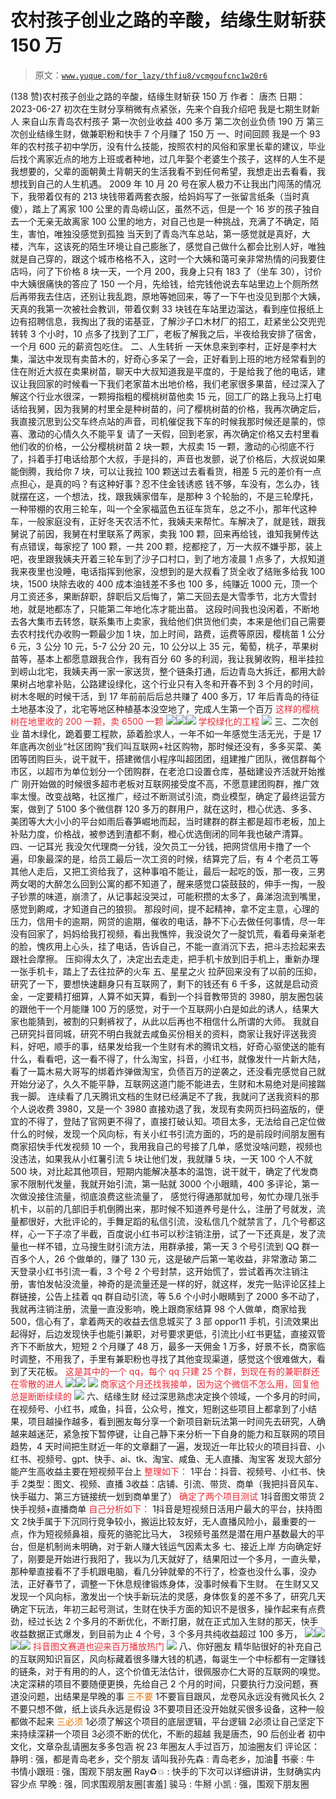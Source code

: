 # 农村孩子创业之路的辛酸，结缘生财斩获 150 万

> 原文：[`www.yuque.com/for_lazy/thfiu8/vcmgoufcnc1w20r6`](https://www.yuque.com/for_lazy/thfiu8/vcmgoufcnc1w20r6)

<ne-h2 id="cdda73c1" data-lake-id="cdda73c1"><ne-heading-ext><ne-heading-anchor></ne-heading-anchor><ne-heading-fold></ne-heading-fold></ne-heading-ext><ne-heading-content><ne-text id="u80dc3c74">(138 赞)农村孩子创业之路的辛酸，结缘生财斩获 150 万</ne-text></ne-heading-content></ne-h2> <ne-p id="uf27dfb3a" data-lake-id="uf27dfb3a"><ne-text id="u141b9b4d">作者： 唐杰</ne-text></ne-p> <ne-p id="u5d6f6ece" data-lake-id="u5d6f6ece"><ne-text id="u662262f7">日期：2023-06-27</ne-text></ne-p> <ne-p id="uda13e2f8" data-lake-id="uda13e2f8"><ne-text id="u60b1a45f">初次在生财分享稍微有点紧张，先来个自我介绍吧</ne-text></ne-p> <ne-p id="ub4cef56a" data-lake-id="ub4cef56a"><ne-text id="u842e1291">我是七期生财新人</ne-text></ne-p> <ne-p id="u095cf18e" data-lake-id="u095cf18e"><ne-text id="u9aca9d4c">来自山东青岛农村孩子</ne-text></ne-p> <ne-p id="u75a850f0" data-lake-id="u75a850f0"><ne-text id="u7bd153e5">第一次创业收益 400 多万</ne-text></ne-p> <ne-p id="u08d5687b" data-lake-id="u08d5687b"><ne-text id="u6c9a13f5">第二次创业负债 190 万</ne-text></ne-p> <ne-p id="uce6c76ac" data-lake-id="uce6c76ac"><ne-text id="u0f02fe4d">第三次创业结缘生财，做兼职粉和快手 7 个月赚了 150 万</ne-text></ne-p> <ne-quote id="ufd891bdc" data-lake-id="ufd891bdc"><ne-h1 id="a01c4b4f" data-lake-id="a01c4b4f"><ne-heading-ext><ne-heading-anchor></ne-heading-anchor><ne-heading-fold></ne-heading-fold></ne-heading-ext><ne-heading-content><ne-text id="u1278cce9">一、时间回顾</ne-text></ne-heading-content></ne-h1> <ne-p id="u57b178b9" data-lake-id="u57b178b9"><ne-text id="u78f9fd9f">我是一个 93 年的农村孩子初中学历，没有什么技能，按照农村的风俗和家里长辈的建议，毕业后找个离家近点的地方上班或者种地，过几年娶个老婆生个孩子，这样的人生不是我想要的，父辈的面朝黄土背朝天的生活我看不到任何希望，我想走出去看看，我想找到自己的人生机遇。</ne-text></ne-p> <ne-p id="u6a799669" data-lake-id="u6a799669"><ne-text id="u9ee9902b">2009 年 10 月 20 号在家人极力不让我出门闯荡的情况下，我带着仅有的 213 块钱带着两套衣服，给妈妈写了一张留言纸条（当时真傻），踏上了离家 100 公里的青岛崂山区，虽然不远，但是一个 16 岁的孩子独自去一个无亲无故离家 100 公里的地方，对自己也是一种挑战，充满了不确定，陌生，害怕，唯独没感觉到孤独</ne-text></ne-p> <ne-p id="u9ff565b4" data-lake-id="u9ff565b4"><ne-text id="ufe0d7ce4">当天到了青岛汽车总站，第一感觉就是真好，大楼，汽车，这该死的陌生环境让自己膨胀了，感觉自己做什么都会比别人好，唯独就是自己穿的，跟这个城市格格不入，这时一个大姨和蔼可亲非常热情的问我要住店吗，问了下价格 8 块一天，一个月 200，我身上只有 183 了（坐车 30），讨价中大姨很痛快的答应了 150 一个月，先给钱，给完钱他说去车站里边上个厕所然后再带我去住店，还别让我乱跑，原地等她回来，等了一下午也没见到那个大姨，天真的我第一次被社会教训，带着仅剩 33 块钱在车站里边溜达，看到座位报纸上边有招聘信息，我掏出了我的诺基亚，了解沙子口木材厂的招工，赶紧坐公交兜兜转转 3 个小时，10 点多了找到了工厂，老板了解我之后，半夜给我安排了宿舍，一个月 600 元的薪资包吃住。</ne-text></ne-p> <ne-h1 id="98d86f0c" data-lake-id="98d86f0c"><ne-heading-ext><ne-heading-anchor></ne-heading-anchor><ne-heading-fold></ne-heading-fold></ne-heading-ext><ne-heading-content><ne-text id="ua68e7e82">二、人生转折</ne-text></ne-heading-content></ne-h1> <ne-p id="u53e908ad" data-lake-id="u53e908ad"><ne-text id="uf9355125">一天休息来到李村，正好是李村大集，溜达中发现有卖苗木的，好奇心多呆了一会，正好看到上班的地方经常看到的住在附近大叔在卖果树苗，聊天中大叔知道我是平度的，于是给我了他的电话，建议让我回家的时候看一下我们老家苗木出地价格，我们老家很多果苗，经过深入了解这个行业水很深，一颗拇指粗的樱桃树苗他卖 15 元，回工厂的路上我马上打电话给我舅，因为我舅的村里全是种树苗的，问了樱桃树苗的价格，我再次确定后，我直接沉思到公交车终点站的声音，司机催促我下车的时候我那时候还是蒙的，惊喜、激动的心情久久不能平复</ne-text></ne-p> <ne-p id="u81726f39" data-lake-id="u81726f39"><ne-text id="u1a426311">请了一天假，回到老家，再次确定价格又去村里看他们收的价格，一公分樱桃树苗 2 块一颗，大叔卖 15 一颗，激动的心彻底不行了，抖着手打电话给那个大叔，手是抖的，声音也发颤，说了价格后，大叔说如果能倒腾，我给你 7 块，可以让我拉 100 颗送过去看看货，相差 5 元的差价有一点点担心，是真的吗？有这种好事？忍不住金钱诱惑</ne-text></ne-p> <ne-p id="ua3d1956f" data-lake-id="ua3d1956f"><ne-text id="u04907eec">钱不够，车没有，怎么办，钱就摆在这，一个想法，找，跟我姨家借车，是那种 3 个轮胎的，不是三轮摩托，一种带棚的农用三轮车，叫一个全家福蓝色五征车货车，总之不小，那年代这种车，一般家庭没有，正好冬天农活不忙，我姨夫来帮忙。车解决了，就是钱，跟我舅说了前因，我舅在村里联系了两家，卖我 100 颗，回来再给钱，谁知我舅传达有点错误，每家挖了 100 颗，一共 200 颗，挖都挖了，万一大叔不嫌乎那，装上吧，夜里跟我姨夫开着三轮车到了沙子口村口，到了地方凌晨 1 点多了，大叔知道我来夜里也没睡，电话指挥到他家，没想到的是大叔看了货全收了结账多给我 100 块，1500 块除去收的 400 成本油钱差不多也 100 多，纯赚近 1000 元，顶一个月工资还多，果断辞职，辞职后又后悔了，第二天回去是大雪季节，北方大雪封地，就是地都冻了，只能第二年地化冻才能出苗。</ne-text></ne-p> <ne-p id="uaf5df6e7" data-lake-id="uaf5df6e7"><ne-text id="u1a11b16a">这段时间我也没闲着，不断地去各大集市去转悠，联系集市上卖家，我给他们供货他们卖，本来是他们自己需要去农村找代办收购一颗最少加 1 块，加上时间，路费，运费等原因，樱桃苗 1 公分 6 元，3 公分 10 元，5-7 公分 20 元，10 公分以上 35 元，葡萄，桃子，苹果树苗等，基本上都愿意跟我合作，我有百分 60 多的利润，我让我舅收购，租半挂拉到崂山北宅，我姨夫再一家一家送货，整个链条打通，后边青岛大拆迁，都用大龄果树占地拿补贴，公路建设绿化，这个行业只有入冬和开春不到 3 个月的时间，树木冬眠的时候干活，到 17 年前前后后总共赚了 400 多万，17 年后青岛的待征土地基本没了，北宅等地区种植基本没空地了，完成人生第一个百万</ne-text></ne-p> <ne-p id="uf6658018" data-lake-id="uf6658018"><ne-text id="ufce408cc" style="color: rgb(236, 40, 52);">这样的樱桃树在地里收的 200 一颗，卖 6500 一颗</ne-text></ne-p> <ne-p id="u72f91470" data-lake-id="u72f91470"><ne-card data-card-name="image" data-card-type="inline" id="zre9N" data-event-boundary="card">![](img/e4963520f2c681a27d6cfc393e45f7e3.png)<ne-card data-card-name="image" data-card-type="inline" id="lWxaz" data-event-boundary="card">![](img/53c7bb8634e4c64404f520480406bb95.png)<ne-card data-card-name="image" data-card-type="inline" id="BKH85" data-event-boundary="card">![](img/6eab6c4278baeb92af17b2b962eb6d04.png)  <ne-p id="u59b1b677" data-lake-id="u59b1b677"><ne-text id="u5c1d1dee" style="color: rgb(236, 40, 52);">学校绿化的工程</ne-text></ne-p> <ne-p id="u3601f0bc" data-lake-id="u3601f0bc"><ne-card data-card-name="image" data-card-type="inline" id="iMNyT" data-event-boundary="card">![](img/a02e974a821539d846906987efc99479.png)  <ne-h1 id="f6473c9a" data-lake-id="f6473c9a"><ne-heading-ext><ne-heading-anchor></ne-heading-anchor><ne-heading-fold></ne-heading-fold></ne-heading-ext><ne-heading-content><ne-text id="u58f7cab4">三、二次创业</ne-text></ne-heading-content></ne-h1> <ne-p id="ucc87733f" data-lake-id="ucc87733f"><ne-text id="u3147830d">苗木绿化，跪着要工程款，舔着脸求人，一年不如一年感觉生活无光，于是 17 年底再次创业“社区团购”我们叫互联网+社区购物，那时候还没有，多多买菜、美团等团购巨头，说干就干，搭建微信小程序叫超团团，组建推广团队，微信群每个市区，以超市为单位划分一个团购群，在老沧口设置仓库，基础建设齐活就开始推广</ne-text></ne-p> <ne-p id="udd15f7fa" data-lake-id="udd15f7fa"><ne-text id="ue1515e23">刚开始做的时候很多超市老板对互联网接受度不高，不愿意建团购群，推广效率太慢。改变战略，社区推广，经过不断测试引流，商业模型，确定了最终运营方案，做到了 5100 多个微信群 120 多万的群用户，就在这时，橙心优选、多多、美团等大大小小的平台如雨后春笋崛地而起，当时建群的群主都是超市老板，加上补贴力度，价格战，被参透到渣都不剩，橙心优选倒闭的同年我也破产清算。</ne-text></ne-p> <ne-h1 id="0fdb4d44" data-lake-id="0fdb4d44"><ne-heading-ext><ne-heading-anchor></ne-heading-anchor><ne-heading-fold></ne-heading-fold></ne-heading-ext><ne-heading-content><ne-text id="ub8f757ed">四、一记耳光</ne-text></ne-heading-content></ne-h1> <ne-p id="u18d9e11a" data-lake-id="u18d9e11a"><ne-text id="u02640a07">我没欠代理商一分钱，没欠员工一分钱，把网贷信用卡撸了一个遍，印象最深的是，给员工最后一次工资的时候，结算完了后，有 4 个老员工等其他人走后，又把工资给我了，这种事咱不能让，最后一起吃的饭，那一夜，三男两女喝的大醉怎么回到公寓的都不知道了，醒来感觉口袋鼓鼓的，伸手一掏，一股子钞票的味道，崩溃了，从记事起没哭过，可能积攒的太多了，鼻涕泡流到嘴里，感觉到齁咸，才知道自己的狼狈。</ne-text></ne-p> <ne-p id="u6e2ec0a5" data-lake-id="u6e2ec0a5"><ne-text id="u89bf8a14">那段时间，提不起精神，拿不定主意，心理的压力，信用卡的逾期，网贷的逾期，催收的电话，静不下心去做任何事情，尽一年没有回家了，妈妈给我打视频，看出我憔悴，我没说欠了一腚饥荒，看着母亲渐老的脸，愧疚用上心头，挂了电话，告诉自己，不能一直消沉下去，把斗志捡起来去跟社会摩擦。</ne-text></ne-p> <ne-p id="u860cca53" data-lake-id="u860cca53"><ne-text id="u5a9d43ae">压抑得太久了，决定出去走走，把手机卡放到旧手机上，重新办理一张手机卡，踏上了去往拉萨的火车</ne-text></ne-p> <ne-h1 id="88a0ee01" data-lake-id="88a0ee01"><ne-heading-ext><ne-heading-anchor></ne-heading-anchor><ne-heading-fold></ne-heading-fold></ne-heading-ext><ne-heading-content><ne-text id="ue3ce950f">五、星星之火</ne-text></ne-heading-content></ne-h1> <ne-p id="u78da9b1e" data-lake-id="u78da9b1e"><ne-text id="u47fb4b5a">拉萨回来没有了以前的压抑，研究了一下，要想快速翻身只有互联网了，剩下的钱还有 6 千多，这就是启动资金，一定要精打细算，人算不如天算，看到一个抖音教带货的 3980，朋友圈包装的跟他干一个月能赚 100 万的感觉，对于一个互联网小白是如此的诱人，结果大家也能猜到，被割的只剩裤衩了，从此以后再也不相信什么所谓的大师。</ne-text></ne-p> <ne-p id="u392220e9" data-lake-id="u392220e9"><ne-text id="u00740676">我就自己研究抖音同城，研究不明白我就去咸鱼买份相关的资料，商家让我好评送我资料，好吧，顺手的事，结果发给我一个生财有术的腾讯文档，好奇心驱使送的能有什么，看看吧，这一看不得了，什么淘宝，抖音，小红书，就像发什一片新大陆，看了一篇木易大哥写的绑着炸弹做淘宝，负债百万的逆袭之，还没看完感觉自己就开始分泌了，久久不能平静，互联网这道门能不能进去，生财和木易绝对是间接踹我一脚。</ne-text></ne-p> <ne-p id="u1a72f866" data-lake-id="u1a72f866"><ne-text id="ua18189c1">连续看了几天腾讯文档的生财已经满足不了我，我就问了送我资料的那个人说收费 3980，又是一个 3980 直接劝退了我，发现有卖网页扫码盗版的，便宜的不得了，登陆了官网更不得了，直接打破认知。项目太多，无法给自己定位做什么的时候，发现一个风向标，有关小红书引流方面的，巧的是前段时间朋友圈有商家招快手代发视频 10 一个，我用我自己的号接了几单，感觉没啥问题，视频也没违法，如果我从小红薯引流 5 块让他们发，我就赚 5 块，一天 100 个人不就 500 块，对比起其他项目，短期内能解决基本的温饱，说干就干，确定了代发商家不限制代发量，我就开始引流，第一贴就 3000 个小眼睛，400 多评论，第一次做没接住流量，彻底浪费这些流量了，</ne-text></ne-p> <ne-p id="u8d1a1dc6" data-lake-id="u8d1a1dc6"><ne-text id="u4de5c8fb">感觉行得通那就加号，匆忙办理几张手机卡，以前的几部旧手机倒腾出来，那时候不知道养号是什么，注册了号就发，流量都很好，大批评论的，手舞足蹈的私信引流，没私信几个就禁言了，几个号都这样，心一下子凉了半截，百度说小红书可以秒注销注册，试了一下还真是，发了流量也一样不错，立马搜生财引流方法，用群承接，第一天 3 个号引流到 QQ 群一百多个人，26 个做单的，赚了 130 元，这是破产后第一笔收益，非常激动</ne-text></ne-p> <ne-p id="uab2113da" data-lake-id="uab2113da"><ne-text id="ufc8ba3f8">第二天登录小红书引流一看，3 个号 2 个号封禁，这开始慌了，尝试着再次注销注册，害怕发帖没流量，神奇的是流量还是一样的好，就这样，发完一贴评论区挂上群链接，公告上挂着 qq 群自动引流，等 5.6 个小时小眼睛到了 2000 多不动了，我就再注销注册，流量一直没影响，晚上跟商家结算 98 个人做单，商家给我 500，信心有了，拿着两天的收益去信息城买了 3 部 oppor11 手机，引流效果出起得好，后边发现快手也能引兼职，对号要求更低，引流比小红书更猛，直接双管齐下不断放大，短短 2 个月赚了 48 万，最多一天佣金 1 万多，好景不长，商家临时调整，不用我了，手里有兼职粉也寻找了其他变现渠道，感觉这个很难做大，看到了天花板。</ne-text></ne-p> <ne-p id="u7cd59ef2" data-lake-id="u7cd59ef2"><ne-text id="u04426e7f" style="color: rgb(236, 40, 52);">这是其中的一个 qq，每个 qq 只建 25 个群，到现在有的兼职群还在零散的进人</ne-text></ne-p> <ne-p id="u14c7063d" data-lake-id="u14c7063d"><ne-card data-card-name="image" data-card-type="inline" id="tBJrr" data-event-boundary="card">![](img/f0afca394b9c5508b7a1965ba59f5dbd.png)<ne-card data-card-name="image" data-card-type="inline" id="NUzz7" data-event-boundary="card">![](img/b484825b8f0a2c432a4c09f0cfa475b0.png)  <ne-p id="u1b610299" data-lake-id="u1b610299"><ne-card data-card-name="image" data-card-type="inline" id="iQVJl" data-event-boundary="card">![](img/84b913c69e943afdf5019810bf66132b.png)  <ne-p id="ub9f1094a" data-lake-id="ub9f1094a"><ne-text id="u6cd717ed" style="color: rgb(236, 40, 52);">商家这个月还找我接单，因为这个微信不怎么用，回复他总是断断续续的</ne-text></ne-p> <ne-p id="ud49590aa" data-lake-id="ud49590aa"><ne-card data-card-name="image" data-card-type="inline" id="tpmuX" data-event-boundary="card">![](img/eb23458482277eedb9cf02f4a676caed.png)  <ne-h1 id="b5ae7337" data-lake-id="b5ae7337"><ne-heading-ext><ne-heading-anchor></ne-heading-anchor><ne-heading-fold></ne-heading-fold></ne-heading-ext><ne-heading-content><ne-text id="ua68fcda3">六、结缘生财</ne-text></ne-heading-content></ne-h1> <ne-p id="uf9b9f3f0" data-lake-id="uf9b9f3f0"><ne-text id="ub7fce2bd">经过深思熟虑决定换个领域，一个多月的时间，在视频号、小红书，咸鱼，抖音，公众号，推文，短剧这些项目上都拿到了小结果，项目越操作越多，看到圈友每分享一个新项目新玩法第一时间先去研究，人确越来越迷茫，紧急按下暂停键，让自己静下来分析一下自身的能力和互联网的项目趋势，4 天时间把生财近一年的文章翻了一遍，发现近一年比较火的项目</ne-text><ne-text id="ue66b36fc" ne-bold="true">抖音、小红书、视频号、gpt、快手、ai、tk、淘宝、咸鱼、无人直播、淘宝客</ne-text></ne-p> <ne-p id="u0571aec4" data-lake-id="u0571aec4"><ne-text id="uf0e3baa5">发现大部分能产生高收益主要在短视频平台上</ne-text></ne-p> <ne-p id="u71977763" data-lake-id="u71977763"><ne-text id="u67391b3a" style="color: rgb(236, 40, 52);">整理如下：</ne-text></ne-p> <ne-oli index-type="0"><ne-oli-i>1</ne-oli-i><ne-oli-c class="ne-oli-content" id="u75a33c8b" data-lake-id="u75a33c8b"><ne-text id="u051d6c05" ne-bold="true">平台：抖音、视频号、小红书、快手</ne-text></ne-oli-c></ne-oli> <ne-oli index-type="0"><ne-oli-i>2</ne-oli-i><ne-oli-c class="ne-oli-content" id="u49bd17a5" data-lake-id="u49bd17a5"><ne-text id="u08b73895" ne-bold="true">类型：图文、视频、直播</ne-text></ne-oli-c></ne-oli> <ne-oli index-type="0"><ne-oli-i>3</ne-oli-i><ne-oli-c class="ne-oli-content" id="u4b3feed8" data-lake-id="u4b3feed8"><ne-text id="udf63016a" ne-bold="true">收益：店铺、引流、带货、商单</ne-text><ne-text id="ub22a5cfa">（我把抖音风车、快手磁力、第三方链接统一划到商单里了）</ne-text></ne-oli-c></ne-oli> <ne-p id="u128156ef" data-lake-id="u128156ef"><ne-text id="u4c34cd6e" style="color: rgb(236, 40, 52);">确定了两个项目测试</ne-text></ne-p> <ne-oli index-type="0"><ne-oli-i>1</ne-oli-i><ne-oli-c class="ne-oli-content" id="u14333224" data-lake-id="u14333224"><ne-text id="udfcdf182" ne-bold="true">抖音图文带货</ne-text></ne-oli-c></ne-oli> <ne-oli index-type="0"><ne-oli-i>2</ne-oli-i><ne-oli-c class="ne-oli-content" id="u126b8568" data-lake-id="u126b8568"><ne-text id="uf62c2ebe" ne-bold="true">快手视频+直播商单</ne-text></ne-oli-c></ne-oli> <ne-p id="ubf4561bb" data-lake-id="ubf4561bb"><ne-text id="uf0df2c1e" style="color: rgb(236, 40, 52);">自己分析如下：</ne-text></ne-p> <ne-oli index-type="0"><ne-oli-i>1</ne-oli-i><ne-oli-c class="ne-oli-content" id="uc2f97dbb" data-lake-id="uc2f97dbb"><ne-text id="u20d4a974" ne-bold="true">抖音是短视频日活用户最大的平台，扶持图文</ne-text></ne-oli-c></ne-oli> <ne-oli index-type="0"><ne-oli-i>2</ne-oli-i><ne-oli-c class="ne-oli-content" id="ub9923392" data-lake-id="ub9923392"><ne-text id="uc8bc13b9" ne-bold="true">快手属于下沉同行竞争较小，搬运比较友好，无人直播风险小，最重要的一点，作为短视频鼻祖，瘦死的骆驼比马大，</ne-text></ne-oli-c></ne-oli> <ne-oli index-type="0"><ne-oli-i>3</ne-oli-i><ne-oli-c class="ne-oli-content" id="u44f65b7d" data-lake-id="u44f65b7d"><ne-text id="uada07f68" ne-bold="true">视频号虽然是潜在用户基数最大的平台，但是机制尚未明确，对于新人赚大钱运气因素太多</ne-text></ne-oli-c></ne-oli> <ne-h1 id="f31ead23" data-lake-id="f31ead23"><ne-heading-ext><ne-heading-anchor></ne-heading-anchor><ne-heading-fold></ne-heading-fold></ne-heading-ext><ne-heading-content><ne-text id="u2ac6491a">七、接近上岸</ne-text></ne-heading-content></ne-h1> <ne-p id="ub8232554" data-lake-id="ub8232554"><ne-text id="u18d77474">方向确定好了，刚要是开始进行我阳了，我以为几天就好了，结果阳过一个多月，一直头晕，那种晕直接看不了手机跟电脑，看几分钟就晕的不行了，检查也没什么事，没办法，正好春节了，调整一下休息规律锻炼身体，没事时候看下生财。</ne-text></ne-p> <ne-p id="uc7935926" data-lake-id="uc7935926"><ne-text id="u2533f05b">在生财又又发现一个风向标，激发出一个快手新玩法的灵感，身体恢复的差不多了，研究几天确定下玩法，年初三起号测试，生财在快手方面的知识不是很多，操作起来有点费劲，经过长达 2 个多月的不断优化，不断打磨，就在正式加入生财的那天，快手收益数据正式爆发，到目前为止 4 个号，3 个多月共纯收益超过 100 多万，</ne-text></ne-p> <ne-p id="udb525dcf" data-lake-id="udb525dcf"><ne-card data-card-name="image" data-card-type="inline" id="cJb8g" data-event-boundary="card">![](img/d699cefd95a53cbcababeceb1bacce33.png)<ne-card data-card-name="image" data-card-type="inline" id="tItac" data-event-boundary="card">![](img/9bb5cfbe8a94f0e1b7f8e8263757f913.png)<ne-card data-card-name="image" data-card-type="inline" id="BI92A" data-event-boundary="card">![](img/9b8085c43a95e9dc87284a1a1b24248d.png)<ne-card data-card-name="image" data-card-type="inline" id="XGW61" data-event-boundary="card">![](img/328aea63742715e503abe5dcc09e3a02.png)  <ne-p id="u36e10e10" data-lake-id="u36e10e10"><ne-text id="u3524a344" style="color: rgb(236, 40, 52);">抖音图文赛道也迎来百万播放热门</ne-text></ne-p> <ne-p id="ucf541667" data-lake-id="ucf541667"><ne-card data-card-name="image" data-card-type="inline" id="n0S1r" data-event-boundary="card">![](img/a4925a14473aee744bbbcbbb38f122b1.png)  <ne-h1 id="10b29059" data-lake-id="10b29059"><ne-heading-ext><ne-heading-anchor></ne-heading-anchor><ne-heading-fold></ne-heading-fold></ne-heading-ext><ne-heading-content><ne-text id="ueee4d5b8">八、你好圈友</ne-text></ne-heading-content></ne-h1> <ne-p id="u7e19304e" data-lake-id="u7e19304e"><ne-text id="u162a253f" ne-bold="true">精华贴很好的补充自己的互联网知识盲区，风向标藏着很多赚大钱的机遇，每诞生一个中标都有一定赚钱的链条，对于有用的的人，这个价值无法估计，很佩服亦仁大哥的互联网的嗅觉。</ne-text></ne-p> <ne-quote id="ufda94832" data-lake-id="ufda94832"><ne-p id="u8629f114" data-lake-id="u8629f114"><ne-text id="uc0d4d6c7">决定深耕的项目不要随便更换，先给自己 2 个月的时间，只要执行力没问题，赛道没问题，出结果是早晚的事</ne-text></ne-p> <ne-p id="u1ae72698" data-lake-id="u1ae72698"><ne-text id="uaba733a7" style="color: rgb(230, 115, 0);">三不要</ne-text></ne-p> <ne-oli index-type="0"><ne-oli-i>1</ne-oli-i><ne-oli-c class="ne-oli-content" id="ub6a0ed61" data-lake-id="ub6a0ed61"><ne-text id="uf806e309">不要盲目跟风，龙卷风永远没有微风长久</ne-text></ne-oli-c></ne-oli> <ne-oli index-type="0"><ne-oli-i>2</ne-oli-i><ne-oli-c class="ne-oli-content" id="u3e9589f1" data-lake-id="u3e9589f1"><ne-text id="uc15fb5d1">不要只想不做，纸上谈兵永远是假设</ne-text></ne-oli-c></ne-oli> <ne-oli index-type="0"><ne-oli-i>3</ne-oli-i><ne-oli-c class="ne-oli-content" id="uc5c4108b" data-lake-id="uc5c4108b"><ne-text id="u51bdac7e">不要项目还没开始就买很多设备，这种一般都做不起来</ne-text></ne-oli-c></ne-oli> <ne-p id="u1fc03aef" data-lake-id="u1fc03aef"><ne-text id="u2f55bf29" style="color: rgb(230, 115, 0);">三必须</ne-text></ne-p> <ne-oli index-type="0"><ne-oli-i>1</ne-oli-i><ne-oli-c class="ne-oli-content" id="u64d1d250" data-lake-id="u64d1d250"><ne-text id="ufdbe1077">必须了解这个项目的底层逻辑，平台逻辑</ne-text></ne-oli-c></ne-oli> <ne-oli index-type="0"><ne-oli-i>2</ne-oli-i><ne-oli-c class="ne-oli-content" id="u6dc808b7" data-lake-id="u6dc808b7"><ne-text id="uc7e91c68">必须让自己坚定下来持续深耕一个项目</ne-text></ne-oli-c></ne-oli> <ne-oli index-type="0"><ne-oli-i>3</ne-oli-i><ne-oli-c class="ne-oli-content" id="u91af2d7e" data-lake-id="u91af2d7e"><ne-text id="u27d83e0c">必须不断的优化，不断的超越</ne-text></ne-oli-c></ne-oli> <ne-p id="u302433b3" data-lake-id="u302433b3"><ne-text id="u0aad5ef2">我是唐杰，90 后创业者</ne-text></ne-p> <ne-p id="u156b175c" data-lake-id="u156b175c"><ne-text id="u314a0ac6">初中文化，文章杂乱请圈友多多包涵</ne-text></ne-p> <ne-p id="u6a38af8a" data-lake-id="u6a38af8a"><ne-text id="u100445b6">祝 23 年圈友人手过百万，加油圈友们</ne-text></ne-p> <ne-hole id="u7b7c866d" data-lake-id="u7b7c866d"><ne-card data-card-name="hr" data-card-type="block" id="EYckh" data-event-boundary="card"><ne-p id="ua0cff974" data-lake-id="ua0cff974"><ne-text id="u29b85b00">评论区：</ne-text></ne-p> <ne-p id="ud741f0e4" data-lake-id="ud741f0e4"><ne-text id="u304f7296">静明 : 强，都是青岛老乡，交个朋友</ne-text> <ne-text id="u91aa27ce">请叫我孙先森 : 青岛老乡，加油💪</ne-text> <ne-text id="uc6c350c7">书豪 : 牛</ne-text> <ne-text id="u239ca59d">书情小跟班 : 强，围观下朋友圈</ne-text> <ne-text id="u6a6ea1d4">Ray♻️💥 : 快手的下次可以详细讲讲，生财确实内容少点</ne-text> <ne-text id="ubf78fbac">早晚 : 强，同求围观朋友圈[害羞]</ne-text> <ne-text id="u303d2d0b">骏马 : 牛掰</ne-text> <ne-text id="u016f1043">小凯 : 强，围观下朋友圈</ne-text></ne-p></ne-card></ne-hole></ne-quote></ne-card></ne-p></ne-card></ne-card></ne-card></ne-card></ne-p></ne-card></ne-p></ne-card></ne-p></ne-card></ne-card></ne-p></ne-card></ne-p></ne-card></ne-card></ne-card></ne-p></ne-quote>